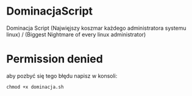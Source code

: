 # DominacjaScript
Dominacja Script (Najwięjszy koszmar każdego administratora systemu linux) / (Biggest Nightmare of every linux administrator)

# Permission denied

aby pozbyć się tego błędu napisz w konsoli:
```
chmod +x dominacja.sh
```
